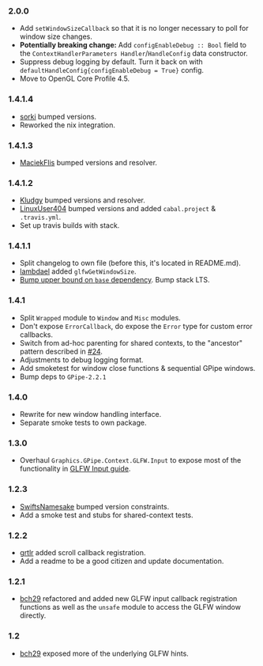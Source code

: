 ### 2.0.0

- Add `setWindowSizeCallback` so that it is no longer necessary to poll for
  window size changes.
- **Potentially breaking change:** Add `configEnableDebug :: Bool` field to the
  `ContextHandlerParameters Handler`/`HandleConfig` data constructor.
- Suppress debug logging by default. Turn it back on with
  `defaultHandleConfig{configEnableDebug = True}` config.
- Move to OpenGL Core Profile 4.5.

### 1.4.1.4

- [sorki](https://github.com/sorki) bumped versions.
- Reworked the nix integration.

### 1.4.1.3

- [MaciekFlis](https://github.com/MaciekFlis) bumped versions and resolver.

### 1.4.1.2

- [Kludgy](https://github.com/Kludgy) bumped versions and resolver.
- [LinuxUser404](https://github.com/LinuxUser404) bumped versions and added `cabal.project` & `.travis.yml`.
- Set up travis builds with stack.

### 1.4.1.1

- Split changelog to own file (before this, it's located in README.md).
- [lambdael](https://github.com/lambdael) added `glfwGetWindowSize`.
- [Bump upper bound on `base` dependency](https://github.com/fpco/stackage/issues/2670). Bump stack LTS.

### 1.4.1

- Split `Wrapped` module to `Window` and `Misc` modules.
- Don't expose `ErrorCallback`, do expose the `Error` type for custom error callbacks.
- Switch from ad-hoc parenting for shared contexts, to the "ancestor" pattern described in [#24](https://github.com/plredmond/GPipe-GLFW/issues/24#issuecomment-299681824).
- Adjustments to debug logging format.
- Add smoketest for window close functions & sequential GPipe windows.
- Bump deps to `GPipe-2.2.1`

### 1.4.0

- Rewrite for new window handling interface.
- Separate smoke tests to own package.

### 1.3.0

- Overhaul `Graphics.GPipe.Context.GLFW.Input` to expose most of the functionality in [GLFW Input guide](http://www.glfw.org/docs/latest/input_guide.html).

### 1.2.3

- [SwiftsNamesake](https://github.com/SwiftsNamesake) bumped version constraints.
- Add a smoke test and stubs for shared-context tests.

### 1.2.2

- [grtlr](https://github.com/grtlr) added scroll callback registration.
- Add a readme to be a good citizen and update documentation.

### 1.2.1

- [bch29](https://github.com/bch29) refactored and added new GLFW input callback registration functions as well as the `unsafe` module to access the GLFW window directly.

### 1.2

- [bch29](https://github.com/bch29) exposed more of the underlying GLFW hints.
